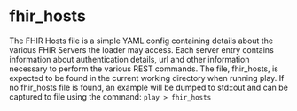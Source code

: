 # fhir_hosts
The FHIR Hosts file is a simple YAML config containing details about the various FHIR Servers the loader may access. Each server entry contains information about authentication details, url and other information necessary to perform the various REST commands. The file, fhir_hosts, is expected to be found in the current working directory when running play. If no fhir_hosts file is found, an example will be dumped to std::out and can be captured to file using the command: ``play > fhir_hosts``
